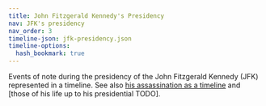 ```yaml
---
title: John Fitzgerald Kennedy's Presidency
nav: JFK's presidency
nav_order: 3
timeline-json: jfk-presidency.json
timeline-options: 
  hash_bookmark: true
---
```


Events of note during the presidency of the John Fitzgerald Kennedy (JFK) represented in a timeline. See also [his assassination as a timeline](./death) and [those of his life up to his presidential TODO].
